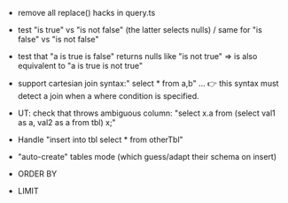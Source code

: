 

- remove all replace() hacks in query.ts
- test "is true" vs "is not false" (the latter selects nulls) / same for "is false" vs "is not false"
- test that "a is true is false" returns nulls like "is not true"
      => is also equivalent to "a is true is not true"

- support cartesian join syntax:" select * from a,b" ... 👉 this syntax must detect a join when a where condition is specified.


- UT: check that throws ambiguous column: "select x.a from (select val1 as a, val2 as a from tbl) x;"
- Handle "insert into tbl select * from otherTbl"


- "auto-create" tables mode (which guess/adapt their schema on insert)
- ORDER BY
- LIMIT